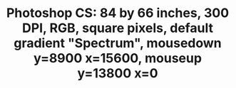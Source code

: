 ---
ee_id: '223'
site: '1'
type: '2'
url: 2009-006-photoshop-cs
title: 'Photoshop CS: 84 by 66 inches, 300 DPI, RGB, square pixels, default gradient
  "Spectrum", mousedown y=8900 x=15600, mouseup y=13800 x=0'
year: '2009'
display_year: '2009'
medium: Chromogenic print
dims: 84 x 66 inches
pitch: ''
ps: ''
live_url: ''
related: ''
youtube: ''
related_code: ''
imgs: photoshop-cs-2009-006-full-cropped-database-Team.jpg
subheading: ''
download: ''
add_credit: ''
commission: ''
layout: things-i-made
---